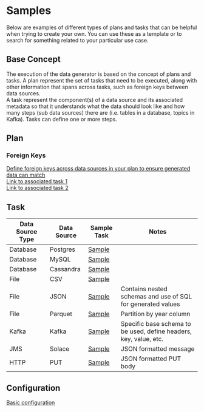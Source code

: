 # Samples

Below are examples of different types of plans and tasks that can be helpful when trying to create your own. You can use
these as a template or to search for something related to your particular use case.

## Base Concept

The execution of the data generator is based on the concept of plans and tasks. A plan represent the set of tasks that need to be executed, 
along with other information that spans across tasks, such as foreign keys between data sources.  
A task represent the component(s) of a data source and its associated metadata so that it understands what the data should look like 
and how many steps (sub data sources) there are (i.e. tables in a database, topics in Kafka). Tasks can define one or more steps.

## Plan

### Foreign Keys

[Define foreign keys across data sources in your plan to ensure generated data can match](docker/data/custom/plan/foreign-key-example-plan.yaml)  
[Link to associated task 1](docker/data/custom/task/file/json/json-account-task.yaml)  
[Link to associated task 2](docker/data/custom/task/jdbc/postgres/postgres-account-task.yaml)

## Task

| Data Source Type | Data Source | Sample Task                                                                  | Notes                                                             |
|------------------|-------------|------------------------------------------------------------------------------|-------------------------------------------------------------------|
| Database         | Postgres    | [Sample](docker/data/custom/task/jdbc/postgres/postgres-account-task.yaml)   |                                                                   |
| Database         | MySQL       | [Sample](docker/data/custom/task/jdbc/mysql/mysql-account-task.yaml)         |                                                                   |
| Database         | Cassandra   | [Sample](docker/data/custom/task/cassandra/cassandra-customer-task.yaml)     |                                                                   |
| File             | CSV         | [Sample](docker/data/custom/task/file/csv/csv-transaction-task.yaml)         |                                                                   |
| File             | JSON        | [Sample](docker/data/custom/task/file/json/json-account-task.yaml)           | Contains nested schemas and use of SQL for generated values       |
| File             | Parquet     | [Sample](docker/data/custom/task/file/parquet/parquet-transaction-task.yaml) | Partition by year column                                          |
| Kafka            | Kafka       | [Sample](docker/data/custom/task/kafka/kafka-account-task.yaml)              | Specific base schema to be used, define headers, key, value, etc. |
| JMS              | Solace      | [Sample](docker/data/custom/task/jms/solace/jms-account-task.yaml)           | JSON formatted message                                            |
| HTTP             | PUT         | [Sample](docker/data/custom/task/http/http-account-task.yaml)                | JSON formatted PUT body                                           |


## Configuration

[Basic configuration](docker/data/custom/application.conf)
